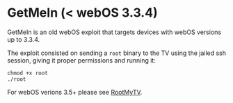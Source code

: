# GetMeIn (< webOS 3.3.4)

GetMeIn is an old webOS exploit that targets devices with webOS versions up to 3.3.4.

The exploit consisted on sending a `root` binary to the TV using the jailed ssh session, giving it proper permissions and running it:

```
chmod +x root
./root
```

For webOS verions 3.5+ please see [RootMyTV](rootmytv.md).